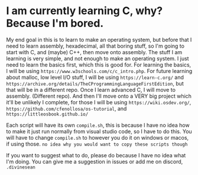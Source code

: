 # I am currently learning C, why? Because I'm bored.
My end goal in this is to learn to make an operating system, but before that I need to learn assembly, hexadecimal, all that boring stuff, so I'm going to start with C, and (maybe) C++, then move onto assembly.
The stuff I am learning is very simple, and not enough to make an operating system. I just need to learn the basics first, which this is good for. For learning the basics, I will be using `https://www.w3schools.com/c/c_intro.php`. For future learning about malloc, low level I/O stuff, I will be using `https://learn-c.org/` and `https://archive.org/details/TheCProgrammingLanguageFirstEdition`, but that will be in a different repo. Once I learn advanced C, I will move to assembly. (Different repo). And then I'll move onto a VERY big project which it'll be unlikely I complete, for those I will be using `https://wiki.osdev.org/`, `https://github.com/cfenollosa/os-tutorial`, and `https://littleosbook.github.io/`

Each script will have its own `compile.sh`, this is because I have no idea how to make it just run normally from visual studio code, so I have to do this. You will have to change `compile.sh` to however you do it on windows or macos, if using those. `no idea why you would want to copy these scripts though`

If you want to suggest what to do, please do because I have no idea what I'm doing. You can give me a suggestion in issues or add me on discord, `.divinesean`
